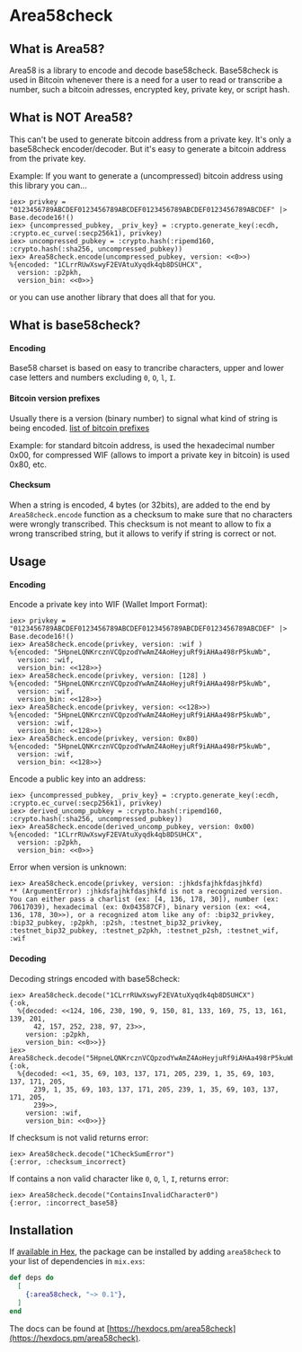 # Area58check

## What is Area58?

Area58 is a library to encode and decode base58check. Base58check is
used in Bitcoin whenever there is a need for a user to read or
transcribe a number, such a bitcoin adresses, encrypted key, private
key, or script hash.

## What is NOT Area58?

This can't be used to generate bitcoin address from a private key. It's
only a base58check encoder/decoder. But it's easy to generate a bitcoin
address from the private key.

Example: If you want to generate a (uncompressed) bitcoin address using
this library you can...

    iex> privkey = "0123456789ABCDEF0123456789ABCDEF0123456789ABCDEF0123456789ABCDEF" |> Base.decode16!()
    iex> {uncompressed_pubkey, _priv_key} = :crypto.generate_key(:ecdh, :crypto.ec_curve(:secp256k1), privkey)
    iex> uncompressed_pubkey = :crypto.hash(:ripemd160, :crypto.hash(:sha256, uncompressed_pubkey))
    iex> Area58check.encode(uncompressed_pubkey, version: <<0>>)
    %{encoded: "1CLrrRUwXswyF2EVAtuXyqdk4qb8DSUHCX",
      version: :p2pkh,
      version_bin: <<0>>}

or you can use another library that does all that for you.

## What is base58check?

#### Encoding
Base58 charset is based on easy to trancribe characters, upper and
lower case letters and numbers excluding `0`, `O`, `l`, `I`.

#### Bitcoin version prefixes
Usually there is a version (binary number) to signal what kind of string
is being encoded.
[list of bitcoin prefixes](https://en.bitcoin.it/wiki/List_of_address_prefixes)

Example: for standard bitcoin address, is used the hexadecimal
number 0x00, for compressed WIF (allows to import a private key in
bitcoin) is used 0x80, etc.

#### Checksum

When a string is encoded, 4 bytes (or 32bits), are added to the end by
`Area58check.encode` function as a checksum to make sure that no
characters were wrongly transcribed. This checksum is not meant to allow
to fix a wrong transcribed string, but it allows to verify if string is
correct or not.

## Usage

#### Encoding

Encode a private key into WIF (Wallet Import Format):

    iex> privkey = "0123456789ABCDEF0123456789ABCDEF0123456789ABCDEF0123456789ABCDEF" |> Base.decode16!()
    iex> Area58check.encode(privkey, version: :wif )
    %{encoded: "5HpneLQNKrcznVCQpzodYwAmZ4AoHeyjuRf9iAHAa498rP5kuWb",
      version: :wif,
      version_bin: <<128>>}
    iex> Area58check.encode(privkey, version: [128] )
    %{encoded: "5HpneLQNKrcznVCQpzodYwAmZ4AoHeyjuRf9iAHAa498rP5kuWb",
      version: :wif,
      version_bin: <<128>>}
    iex> Area58check.encode(privkey, version: <<128>>)
    %{encoded: "5HpneLQNKrcznVCQpzodYwAmZ4AoHeyjuRf9iAHAa498rP5kuWb",
      version: :wif,
      version_bin: <<128>>}
    iex> Area58check.encode(privkey, version: 0x80)
    %{encoded: "5HpneLQNKrcznVCQpzodYwAmZ4AoHeyjuRf9iAHAa498rP5kuWb",
      version: :wif,
      version_bin: <<128>>}

Encode a public key into an address:

    iex> {uncompressed_pubkey, _priv_key} = :crypto.generate_key(:ecdh, :crypto.ec_curve(:secp256k1), privkey)
    iex> derived_uncomp_pubkey = :crypto.hash(:ripemd160, :crypto.hash(:sha256, uncompressed_pubkey))
    iex> Area58check.encode(derived_uncomp_pubkey, version: 0x00)
    %{encoded: "1CLrrRUwXswyF2EVAtuXyqdk4qb8DSUHCX",
      version: :p2pkh,
      version_bin: <<0>>}

Error when version is unknown:

    iex> Area58check.encode(privkey, version: :jhkdsfajhkfdasjhkfd)
    ** (ArgumentError) :jhkdsfajhkfdasjhkfd is not a recognized version.
    You can either pass a charlist (ex: [4, 136, 178, 30]), number (ex:
    70617039), hexadecimal (ex: 0x043587CF), binary version (ex: <<4,
    136, 178, 30>>), or a recognized atom like any of: :bip32_privkey,
    :bip32_pubkey, :p2pkh, :p2sh, :testnet_bip32_privkey,
    :testnet_bip32_pubkey, :testnet_p2pkh, :testnet_p2sh, :testnet_wif, :wif

#### Decoding

Decoding strings encoded with base58check:

    iex> Area58check.decode("1CLrrRUwXswyF2EVAtuXyqdk4qb8DSUHCX")
    {:ok,
      %{decoded: <<124, 106, 230, 190, 9, 150, 81, 133, 169, 75, 13, 161, 139, 201,
          42, 157, 252, 238, 97, 23>>,
        version: :p2pkh,
        version_bin: <<0>>}}
    iex> Area58check.decode("5HpneLQNKrcznVCQpzodYwAmZ4AoHeyjuRf9iAHAa498rP5kuWb")
    {:ok,
      %{decoded: <<1, 35, 69, 103, 137, 171, 205, 239, 1, 35, 69, 103, 137, 171, 205,
          239, 1, 35, 69, 103, 137, 171, 205, 239, 1, 35, 69, 103, 137, 171, 205,
          239>>,
        version: :wif,
        version_bin: <<0>>}}

If checksum is not valid returns error:

    iex> Area58check.decode("1CheckSumError")
    {:error, :checksum_incorrect}

If contains a non valid character like `0`, `O`, `l`, `I`, returns
error:

    iex> Area58check.decode("ContainsInvalidCharacter0")
    {:error, :incorrect_base58}

## Installation

If [available in Hex](https://hex.pm/docs/publish), the package can be installed
by adding `area58check` to your list of dependencies in `mix.exs`:

```elixir
def deps do
  [
    {:area58check, "~> 0.1"},
  ]
end
```

The docs can be found at
[https://hexdocs.pm/area58check](https://hexdocs.pm/area58check).

